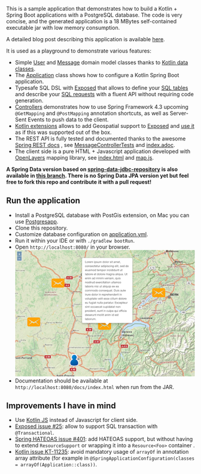 This is a sample application that demonstrates how to build a Kotlin + Spring Boot applications with a PostgreSQL database.
The code is very concise, and the generated application is a 18 MBytes self-contained executable jar with low memory consumption.

A detailed blog post describing this application is available [here](https://spring.io/blog/2016/03/20/a-geospatial-messenger-with-kotlin-spring-boot-and-postgresql).

It is used as a playground to demonstrate various features:
 - Simple [User](https://github.com/sdeleuze/geospatial-messenger/blob/master/src/main/kotlin/io/spring/messenger/domain/User.kt)
   and [Message](https://github.com/sdeleuze/geospatial-messenger/blob/master/src/main/kotlin/io/spring/messenger/domain/Message.kt)
   domain model classes thanks to [Kotlin data classes](https://kotlinlang.org/docs/reference/data-classes.html).
 - The [Application](https://github.com/sdeleuze/geospatial-messenger/blob/master/src/main/kotlin/io/spring/messenger/Application.kt)
   class shows how to configure a Kotlin Spring Boot application. 
 - Typesafe SQL DSL with [Exposed](https://github.com/JetBrains/Exposed) that allows to define your
   [SQL tables](https://github.com/sdeleuze/geospatial-messenger/blob/master/src/main/kotlin/io/spring/messenger/Database.kt#L8-L20)
   and describe your [SQL requests](https://github.com/sdeleuze/geospatial-messenger/blob/master/src/main/kotlin/io/spring/messenger/repository/MessageRepository.kt)
   with a fluent API without requiring code generation.
 - [Controllers](https://github.com/sdeleuze/geospatial-messenger/blob/master/src/main/kotlin/io/spring/messenger/web/MessageController.kt)
   demonstrates how to use Spring Framework 4.3 upcoming `@GetMapping` and `@PostMapping` annotation shortcuts, as well as Server-Sent Events
   to push data to the client.
 - [Kotlin extensions](https://github.com/sdeleuze/geospatial-messenger/blob/master/src/main/kotlin/io/spring/messenger/Database.kt#L23-L42)
    allows to add Geospatial support to [Exposed](https://github.com/JetBrains/Exposed) and
    [use it](https://github.com/sdeleuze/geospatial-messenger/blob/master/src/main/kotlin/io/spring/messenger/repository/UserRepository.kt#L35-L37)
    as if this was supported out of the box. 
 - The REST API is fully tested and documented thanks to the awesome [Spring REST docs](http://projects.spring.io/spring-restdocs/)
   , see [MessageControllerTests](https://github.com/sdeleuze/geospatial-messenger/blob/master/src/test/kotlin/io/spring/messenger/MessageControllerTests.kt)
   and [index.adoc](https://github.com/sdeleuze/geospatial-messenger/blob/master/src/main/asciidoc/index.adoc).
 - The client side is a pure HTML + Javascript application developed with [OpenLayers](http://openlayers.org) mapping library, see
   [index.html](https://github.com/sdeleuze/geospatial-messenger/blob/master/src/main/resources/static/index.html)
   and [map.js](https://github.com/sdeleuze/geospatial-messenger/blob/master/src/main/resources/static/map.js).

**A Spring Data version based on [spring-data-jdbc-repository](https://github.com/jirutka/spring-data-jdbc-repository/) is also available in
[this branch](https://github.com/sdeleuze/geospatial-messenger/tree/spring-data-jdbc-repository). There is no Spring Data JPA version yet but
feel free to fork this repo and contribute it with a pull request!**
     
## Run the application

 - Install a PostgreSQL database with PostGis extension, on Mac you can use [Postgresapp](http://postgresapp.com/).
 - Clone this repository.
 - Customize database configuration on [application.yml](https://github.com/sdeleuze/geospatial-messenger/blob/master/src/main/resources/application.yml).
 - Run it within your IDE or with `./gradlew bootRun`.
 - Open `http://localhost:8080/` in your browser.
![Screenshot](/screenshot.png?raw=true)
 - Documentation should be available at `http://localhost:8080/docs/index.html` when run from the JAR.

 
## Improvements I have in mind
 - Use [Kotlin JS](https://github.com/JetBrains/kotlin/tree/master/js) instead of Javascript for client side. 
 - [Exposed issue #25](https://github.com/JetBrains/Exposed/issues/25): allow to support SQL transaction with `@Transactional`.
 - [Spring HATEOAS issue #401](https://github.com/spring-projects/spring-hateoas/issues/401): add HATEOAS support, but without having to extend
   `ResourceSupport` or wrapping it into a `Resource<Foo>` container .
 - [Kotlin issue KT-11235](https://youtrack.jetbrains.com/issue/KT-11235): avoid mandatory usage of `arrayOf` in annotation array attribute
   (for example in `@SpringApplicationConfiguration(classes = arrayOf(Application::class))`.
